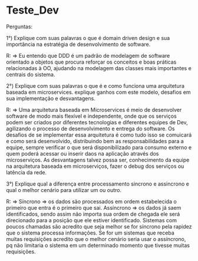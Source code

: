 # Teste_Dev

Perguntas:

1°) Explique com suas palavras o que é domain driven design e sua importância na estratégia de desenvolvimento de software.

R: =>  Eu entendo que DDD é um padrão de modelagem de software orientado a objetos que procura reforçar os conceitos e boas práticas relacionadas à OO, ajudando na modelagem das classes mais importantes e centrais do sistema.


2°) Explique com suas palavras o que é e como funciona uma arquitetura baseada em microservices. explique ganhos com este modelo, desafios em sua implementação e desvantagens.

R: => Uma arquitetura baseada em Microservices é meio de desenvolver software de modo mais flexível e independente, onde que os serviços podem ser criados por diferentes tecnologias e diferentes equipes de Dev, agilizando o processo de desenvolvimento e entrega do software.
Os desafios de se implementar essa arquitetura é como tudo isso se comuicará e como será desenvolvido, distribuindo bem as responsabilidades para a equipe, sempre verificar o que será disponibilizado para consumo externo e quem poderá acessar ou inserir daos na aplicação através dos microserviços.
As desvantagens talvez possa ser, conhecimento da equipe na arquitetura baseada em microserviços, fazer o debug dos serviços ou latência da rede.


3°) Explique qual a diferença entre processamento sincrono e assincrono e qual o melhor cenário para utilizar um ou outro.

R: => Síncrono => os dados são processados em ordem estabelecida o primeiro que entra é o primeiro que sai.
   Assíncrono => os dados já saem identificados, sendo assim não importa sua ordem de chegada ele será direcionado para a posição que ele estiver identificado.
   Sistemas com poucos chamadas são acredito que seja melhor se for síncrono pela rapidez que o sistema processa informações.
   Se for um sistemas que receba muitas requisições acredito que o melhor cenário seria usar o assíncrono, pq não limitaria o sistema em um determinado momento que tivesse muitas requisições.
   
